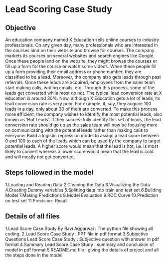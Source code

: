 # Lead Scoring Case Study

## Objective

An education company named X Education sells online courses to industry professionals. On any given day, many professionals who are interested in the courses land on their website and browse for courses. The company markets its courses on several websites and search engines like Google. Once these people land on the website, they might browse the courses or fill up a form for the course or watch some videos. When these people fill up a form providing their email address or phone number, they are classified to be a lead. Moreover, the company also gets leads through past referrals. Once these leads are acquired, employees from the sales team start making calls, writing emails, etc. Through this process, some of the leads get converted while most do not. The typical lead conversion rate at X education is around 30%. Now, although X Education gets a lot of leads, its lead conversion rate is very poor. For example, if, say, they acquire 100 leads in a day, only about 30 of them are converted. To make this process more efficient, the company wishes to identify the most potential leads, also known as ‘Hot Leads’. If they successfully identify this set of leads, the lead conversion rate should go up as the sales team will now be focusing more on communicating with the potential leads rather than making calls to everyone. Build a logistic regression model to assign a lead score between 0 and 100 to each of the leads which can be used by the company to target potential leads. A higher score would mean that the lead is hot, i.e. is most likely to convert whereas a lower score would mean that the lead is cold and will mostly not get converted.

## Steps followed in the model

1.Loading and Reading Data
2.Cleaning the Data
3.Visualizing the Data
4.Creating Dummy variables
5.Splitting data into train and test set
6.Building Model
7.Making Predictions
8.Model Evaluation
9.ROC Curve
10.Prediction on test set
11.Precision- Recall

## Details of all files

1.Lead Score Case Study By Ravi Aggarwal : The python file showing all coding.
2.Lead Score Case Study : PPT file in pdf format
3.Subjective Questions Lead Score Case Study : Subjective question with answer in pdf format
4.Summary Lead Score Case Study : summary and conclusion of model in pdf format
5.README.md file : giving the details of project and all the steps done in the model
